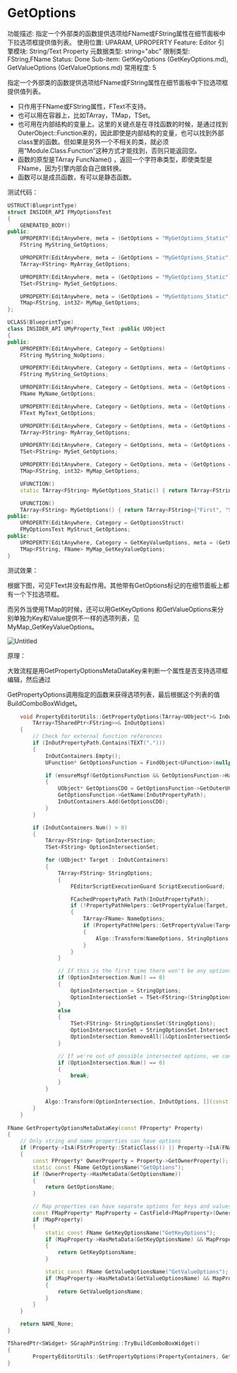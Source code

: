 # GetOptions

功能描述: 指定一个外部类的函数提供选项给FName或FString属性在细节面板中下拉选项框提供值列表。
使用位置: UPARAM, UPROPERTY
Feature: Editor
引擎模块: String/Text Property
元数据类型: string="abc"
限制类型: FString,FName
Status: Done
Sub-item: GetKeyOptions (GetKeyOptions.md), GetValueOptions (GetValueOptions.md)
常用程度: 5

指定一个外部类的函数提供选项给FName或FString属性在细节面板中下拉选项框提供值列表。

- 只作用于FName或FString属性，FText不支持。
- 也可以用在容器上，比如TArray，TMap，TSet。
- 也可用在内部结构的变量上。这里的关键点是在寻找函数的时候，是通过找到OuterObject::Function来的，因此即使是内部结构的变量，也可以找到外部class里的函数。但如果是另外一个不相关的类，就必须用“Module.Class.Function”这种方式才能找到，否则只能返回空。
- 函数的原型是TArray<FString> FuncName() ，返回一个字符串类型，即使类型是FName，因为引擎内部会自己做转换。
- 函数可以是成员函数，有可以是静态函数。

测试代码：

```cpp
USTRUCT(BlueprintType)
struct INSIDER_API FMyOptionsTest
{
	GENERATED_BODY()
public:
	UPROPERTY(EditAnywhere, meta = (GetOptions = "MyGetOptions_Static"))
	FString MyString_GetOptions;

	UPROPERTY(EditAnywhere, meta = (GetOptions = "MyGetOptions_Static"))
	TArray<FString> MyArray_GetOptions;

	UPROPERTY(EditAnywhere, meta = (GetOptions = "MyGetOptions_Static"))
	TSet<FString> MySet_GetOptions;

	UPROPERTY(EditAnywhere, meta = (GetOptions = "MyGetOptions_Static"))
	TMap<FString, int32> MyMap_GetOptions;
};

UCLASS(BlueprintType)
class INSIDER_API UMyProperty_Text :public UObject
{
public:
	UPROPERTY(EditAnywhere, Category = GetOptions)
	FString MyString_NoOptions;

	UPROPERTY(EditAnywhere, Category = GetOptions, meta = (GetOptions = "MyGetOptions"))
	FString MyString_GetOptions;

	UPROPERTY(EditAnywhere, Category = GetOptions, meta = (GetOptions = "MyGetOptions"))
	FName MyName_GetOptions;

	UPROPERTY(EditAnywhere, Category = GetOptions, meta = (GetOptions = "MyGetOptions"))
	FText MyText_GetOptions;

	UPROPERTY(EditAnywhere, Category = GetOptions, meta = (GetOptions = "MyGetOptions"))
	TArray<FString> MyArray_GetOptions;

	UPROPERTY(EditAnywhere, Category = GetOptions, meta = (GetOptions = "MyGetOptions"))
	TSet<FString> MySet_GetOptions;

	UPROPERTY(EditAnywhere, Category = GetOptions, meta = (GetOptions = "MyGetOptions"))
	TMap<FString, int32> MyMap_GetOptions;

	UFUNCTION()
	static TArray<FString> MyGetOptions_Static() { return TArray<FString>{"Cat", "Dog"}; }

	UFUNCTION()
	TArray<FString> MyGetOptions() { return TArray<FString>{"First", "Second", "Third"}; }
public:
	UPROPERTY(EditAnywhere, Category = GetOptionsStruct)
	FMyOptionsTest MyStruct_GetOptions;
public:
	UPROPERTY(EditAnywhere, Category = GetKeyValueOptions, meta = (GetKeyOptions = "MyGetOptions",GetValueOptions="MyGetOptions_Static"))
	TMap<FString, FName> MyMap_GetKeyValueOptions;
}
```

测试效果：

根据下图，可见FText并没有起作用。其他带有GetOptions标记的在细节面板上都有一个下拉选项框。

而另外当使用TMap的时候，还可以用GetKeyOptions 和GetValueOptions来分别单独为Key和Value提供不一样的选项列表，见MyMap_GetKeyValueOptions。

![Untitled](GetOptions/Untitled.png)

原理：

大致流程是用GetPropertyOptionsMetaDataKey来判断一个属性是否支持选项框编辑，然后通过

GetPropertyOptions调用指定的函数来获得选项列表，最后根据这个列表的值BuildComboBoxWidget。

```cpp
	void PropertyEditorUtils::GetPropertyOptions(TArray<UObject*>& InOutContainers, FString& InOutPropertyPath,
		TArray<TSharedPtr<FString>>& InOutOptions)
	{
		// Check for external function references
		if (InOutPropertyPath.Contains(TEXT(".")))
		{
			InOutContainers.Empty();
			UFunction* GetOptionsFunction = FindObject<UFunction>(nullptr, *InOutPropertyPath, true);

			if (ensureMsgf(GetOptionsFunction && GetOptionsFunction->HasAnyFunctionFlags(EFunctionFlags::FUNC_Static), TEXT("Invalid GetOptions: %s"), *InOutPropertyPath))
			{
				UObject* GetOptionsCDO = GetOptionsFunction->GetOuterUClass()->GetDefaultObject();
				GetOptionsFunction->GetName(InOutPropertyPath);
				InOutContainers.Add(GetOptionsCDO);
			}
		}

		if (InOutContainers.Num() > 0)
		{
			TArray<FString> OptionIntersection;
			TSet<FString> OptionIntersectionSet;

			for (UObject* Target : InOutContainers)
			{
				TArray<FString> StringOptions;
				{
					FEditorScriptExecutionGuard ScriptExecutionGuard;

					FCachedPropertyPath Path(InOutPropertyPath);
					if (!PropertyPathHelpers::GetPropertyValue(Target, Path, StringOptions))
					{
						TArray<FName> NameOptions;
						if (PropertyPathHelpers::GetPropertyValue(Target, Path, NameOptions))
						{
							Algo::Transform(NameOptions, StringOptions, [](const FName& InName) { return InName.ToString(); });
						}
					}
				}

				// If this is the first time there won't be any options.
				if (OptionIntersection.Num() == 0)
				{
					OptionIntersection = StringOptions;
					OptionIntersectionSet = TSet<FString>(StringOptions);
				}
				else
				{
					TSet<FString> StringOptionsSet(StringOptions);
					OptionIntersectionSet = StringOptionsSet.Intersect(OptionIntersectionSet);
					OptionIntersection.RemoveAll([&OptionIntersectionSet](const FString& Option){ return !OptionIntersectionSet.Contains(Option); });
				}

				// If we're out of possible intersected options, we can stop.
				if (OptionIntersection.Num() == 0)
				{
					break;
				}
			}

			Algo::Transform(OptionIntersection, InOutOptions, [](const FString& InString) { return MakeShared<FString>(InString); });
		}
	}
	
FName GetPropertyOptionsMetaDataKey(const FProperty* Property)
{
	// Only string and name properties can have options
	if (Property->IsA(FStrProperty::StaticClass()) || Property->IsA(FNameProperty::StaticClass()))
	{
		const FProperty* OwnerProperty = Property->GetOwnerProperty();
		static const FName GetOptionsName("GetOptions");
		if (OwnerProperty->HasMetaData(GetOptionsName))
		{
			return GetOptionsName;
		}

		// Map properties can have separate options for keys and values
		const FMapProperty* MapProperty = CastField<FMapProperty>(OwnerProperty);
		if (MapProperty)
		{
			static const FName GetKeyOptionsName("GetKeyOptions");
			if (MapProperty->HasMetaData(GetKeyOptionsName) && MapProperty->GetKeyProperty() == Property)
			{
				return GetKeyOptionsName;
			}

			static const FName GetValueOptionsName("GetValueOptions");
			if (MapProperty->HasMetaData(GetValueOptionsName) && MapProperty->GetValueProperty() == Property)
			{
				return GetValueOptionsName;
			}
		}
	}

	return NAME_None;
}

TSharedPtr<SWidget> SGraphPinString::TryBuildComboBoxWidget()
{
		PropertyEditorUtils::GetPropertyOptions(PropertyContainers, GetOptionsFunctionName, ComboBoxOptions);
}
```